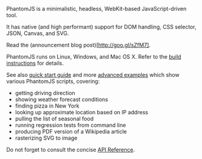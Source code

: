 PhantomJS is a minimalistic, headless, WebKit-based JavaScript-driven tool.

It has native (and high performant) support for DOM handling, CSS selector,
JSON, Canvas, and SVG.

Read the (announcement blog post)[http://goo.gl/sZfM7].

PhantomJS runs on Linux, Windows, and Mac OS X. Refer to the
[build instructions](http://code.google.com/p/phantomjs/wiki/BuildInstructions)
for details.

See also [quick start guide](http://code.google.com/p/phantomjs/wiki/QuickStart)
and more [advanced examples](http://code.google.com/p/phantomjs/wiki/ServiceIntegration)
which show various PhantomJS scripts, covering:

* getting driving direction
* showing weather forecast conditions
* finding pizza in New York
* looking up approximate location based on IP address
* pulling the list of seasonal food
* running regression tests from command line
* producing PDF version of a Wikipedia article
* rasterizing SVG to image

Do not forget to consult the concise [API Reference](http://code.google.com/p/phantomjs/wiki/Interface).

